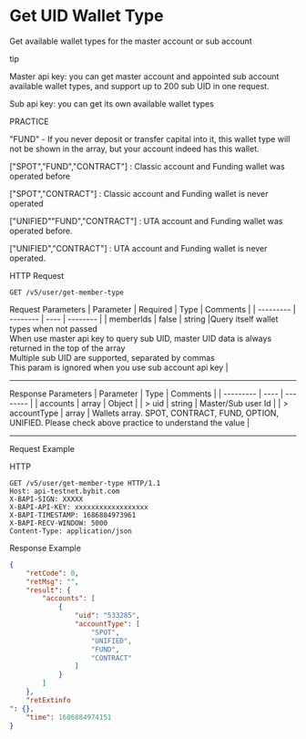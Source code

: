 # Get UID Wallet Type
Get available wallet types for the master account or sub account


tip

Master api key: you can get master account and appointed sub account available wallet types, and support up to 200 sub UID in one request.

Sub api key: you can get its own available wallet types

PRACTICE

"FUND" - If you never deposit or transfer capital into it, this wallet type will not be shown in the array, but your account indeed has this wallet.

["SPOT","FUND","CONTRACT"] : Classic account and Funding wallet was operated before

["SPOT","CONTRACT"] : Classic account and Funding wallet is never operated

["UNIFIED""FUND","CONTRACT"] : UTA account and Funding wallet was operated before.

["UNIFIED","CONTRACT"] : UTA account and Funding wallet is never operated.

HTTP Request
```http
GET /v5/user/get-member-type
```

Request Parameters
| Parameter | Required | Type | Comments |
| --------- | -------- | ---- | -------- |
| memberIds | false | string  |Query itself wallet types when not passed <br> When use master api key to query sub UID, master UID data is always returned in the top of the array <br> Multiple sub UID are supported, separated by commas <br> This param is ignored when you use sub account api key |

---


Response Parameters
| Parameter | Type | Comments |
| --------- | ---- | -------- |
| accounts | array | Object |
| > uid | string | Master/Sub user Id |
| > accountType | array | Wallets array. SPOT, CONTRACT, FUND, OPTION, UNIFIED. Please check above practice to understand the value |

---


Request Example

HTTP
 
  
```http
GET /v5/user/get-member-type HTTP/1.1
Host: api-testnet.bybit.com
X-BAPI-SIGN: XXXXX
X-BAPI-API-KEY: xxxxxxxxxxxxxxxxxx
X-BAPI-TIMESTAMP: 1686884973961
X-BAPI-RECV-WINDOW: 5000
Content-Type: application/json
```

Response Example
```json
{
    "retCode": 0,
    "retMsg": "",
    "result": {
        "accounts": [
            {
                "uid": "533285",
                "accountType": [
                    "SPOT",
                    "UNIFIED",
                    "FUND",
                    "CONTRACT"
                ]
            }
        ]
    },
    "retExtinfo
": {},
    "time": 1686884974151
}
```

